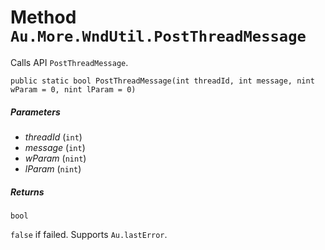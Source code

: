 # Method `Au.More.WndUtil.PostThreadMessage`

Calls API `PostThreadMessage`.

```
public static bool PostThreadMessage(int threadId, int message, nint wParam = 0, nint lParam = 0)
```

##### Parameters

- *threadId*  (`int`)
- *message*  (`int`)
- *wParam*  (`nint`)
- *lParam*  (`nint`)

##### Returns

`bool`

`false` if failed. Supports `Au.lastError`.